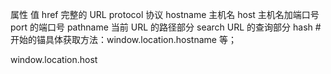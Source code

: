 

属性	值
href	完整的 URL
protocol	协议
hostname	主机名
host	主机名加端口号
port	的端口号
pathname	当前 URL 的路径部分
search	URL 的查询部分
hash	#开始的锚具体获取方法：window.location.hostname 等；


window.location.host



